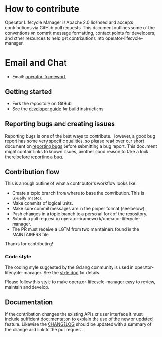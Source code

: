 # How to contribute

Operator Lifecycle Manager is Apache 2.0 licensed and accepts contributions via GitHub pull requests. This document outlines some of the conventions on commit message formatting, contact points for developers, and other resources to help get contributions into operator-lifecycle-manager.

# Email and Chat

- Email: [operator-framework][operator_framework]  

## Getting started

- Fork the repository on GitHub
- See the [developer guide](./DEVELOPMENT.md) for build instructions

## Reporting bugs and creating issues

Reporting bugs is one of the best ways to contribute. However, a good bug report has some very specific qualities, so please read over our short document on [reporting bugs](./doc/dev/reporting_bugs.md) before submitting a bug report. This document might contain links to known issues, another good reason to take a look there before reporting a bug.

## Contribution flow

This is a rough outline of what a contributor's workflow looks like:

- Create a topic branch from where to base the contribution. This is usually master.
- Make commits of logical units.
- Make sure commit messages are in the proper format (see below).
- Push changes in a topic branch to a personal fork of the repository.
- Submit a pull request to operator-framework/operator-lifecycle-manager.
- The PR must receive a LGTM from two maintainers found in the MAINTAINERS file.

Thanks for contributing!

### Code style

The coding style suggested by the Golang community is used in operator-lifecycle-manager. See the [style doc](https://github.com/golang/go/wiki/CodeReviewComments) for details.

Please follow this style to make operator-lifecycle-manager easy to review, maintain and develop.

## Documentation

If the contribution changes the existing APIs or user interface it must include sufficient documentation to explain the use of the new or updated feature. Likewise the [CHANGELOG][changelog] should be updated with a summary of the change and link to the pull request.


[operator_framework]: https://groups.google.com/forum/#!forum/operator-framework
[changelog]: https://github.com/operator-framework/operator-lifecycle-manager/blob/master/CHANGELOG.md
